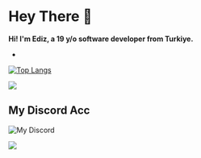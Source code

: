 # Hey There 👋 

**Hi! I'm Ediz, a 19 y/o software developer from Turkiye.**

-

[![Top Langs](https://github-readme-stats.vercel.app/api/top-langs/?username=l1ve709XXD&layout=compact&theme=dark)](https://github.com/anuraghazra/github-readme-stats)


<picture>
  <source srcset="https://skillicons.dev/icons?i=js,html,css,cpp,cs,nodejs,react,py,sqlite,vscode,linux,kali" media="(prefers-color-scheme: dark)">
  <img src="https://skillicons.dev/icons?i=js,html,css,cpp,cs,nodejs,react,py,sqlite,vscode,linux,kali">
</picture>





## My Discord Acc
![My Discord](https://lantern.rest/api/v1/users/794909914760871967?svg=1&theme=dark&borderRadius=2&hideActivity=1&hideStatus=0)

<img src="https://komarev.com/ghpvc/?username=l1ve709XXD&color=15171a">
